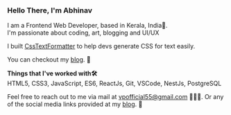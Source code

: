### Hello There, I'm Abhinav

I am a Frontend Web Developer, based in Kerala, India📍.   
I'm passionate about coding, art, blogging and UI/UX  

I built [CssTextFormatter](https://csstextformatter.abhinavvp.com/) to help devs generate CSS for text easily.  

You can checkout my [blog](https://abhinavvp.com/). 📝

**Things that I've worked with🛠️**  
HTML5, CSS3, JavaScript, ES6, ReactJs, Git, VSCode, NestJs, PostgreSQL

Feel free to reach out to me via mail at vpofficial55@gmail.com 📨📨📨.
Or any of the social media links provided at my [blog](https://abhinavvp.com/). 📝

<!--
**abhi12123/abhi12123** is a ✨ _special_ ✨ repository because its `README.md` (this file) appears on your GitHub profile.

Here are some ideas to get you started:

- 🔭 I’m currently working on ...
- 🌱 I’m currently learning ...
- 👯 I’m looking to collaborate on ...
- 🤔 I’m looking for help with ...
- 💬 Ask me about ...
- 📫 How to reach me: ...
- 😄 Pronouns: ...
- ⚡ Fun fact: ...
-->
